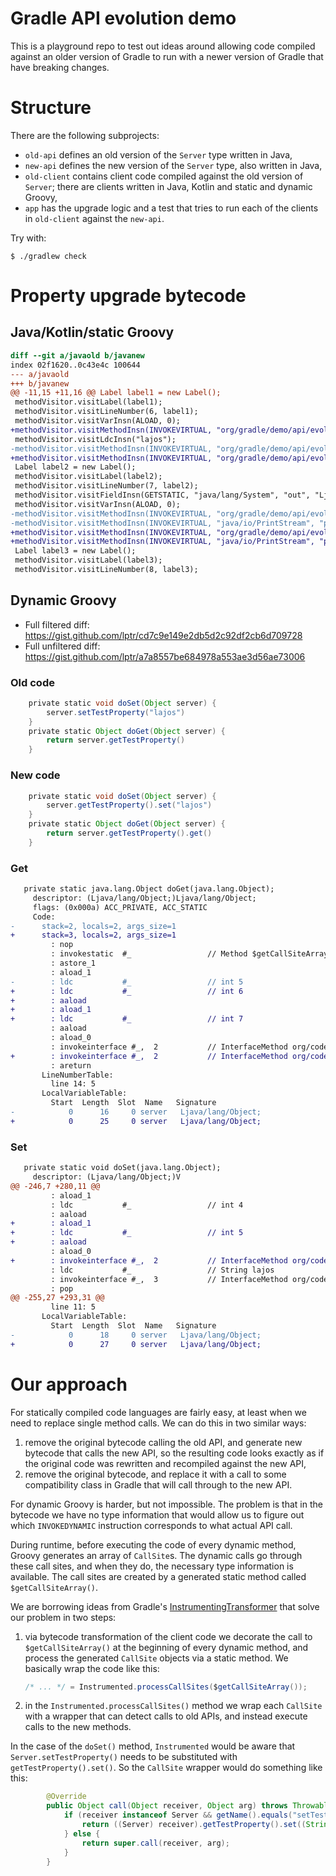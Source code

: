 # Gradle API evolution demo

This is a playground repo to test out ideas around allowing code compiled against an older version of Gradle to run with a newer version of Gradle that have breaking changes.

# Structure

There are the following subprojects:

- `old-api` defines an old version of the `Server` type written in Java,
- `new-api` defines the new version of the `Server` type, also written in Java,
- `old-client` contains client code compiled against the old version of `Server`; there are clients written in Java, Kotlin and static and dynamic Groovy,
- `app` has the upgrade logic and a test that tries to run each of the clients in `old-client` against the `new-api`.

Try with:

```shell
$ ./gradlew check
```

# Property upgrade bytecode

## Java/Kotlin/static Groovy

```diff
diff --git a/javaold b/javanew
index 02f1620..0c43e4c 100644
--- a/javaold
+++ b/javanew
@@ -11,15 +11,16 @@ Label label1 = new Label();
 methodVisitor.visitLabel(label1);
 methodVisitor.visitLineNumber(6, label1);
 methodVisitor.visitVarInsn(ALOAD, 0);
+methodVisitor.visitMethodInsn(INVOKEVIRTUAL, "org/gradle/demo/api/evolution/Server", "getName", "()Lorg/gradle/demo/api/evolution/Property;", false);
 methodVisitor.visitLdcInsn("lajos");
-methodVisitor.visitMethodInsn(INVOKEVIRTUAL, "org/gradle/demo/api/evolution/Server", "setName", "(Ljava/lang/String;)V", false);
+methodVisitor.visitMethodInsn(INVOKEVIRTUAL, "org/gradle/demo/api/evolution/Property", "set", "(Ljava/lang/Object;)V", false);
 Label label2 = new Label();
 methodVisitor.visitLabel(label2);
 methodVisitor.visitLineNumber(7, label2);
 methodVisitor.visitFieldInsn(GETSTATIC, "java/lang/System", "out", "Ljava/io/PrintStream;");
 methodVisitor.visitVarInsn(ALOAD, 0);
-methodVisitor.visitMethodInsn(INVOKEVIRTUAL, "org/gradle/demo/api/evolution/Server", "getName", "()Ljava/lang/String;", false);
-methodVisitor.visitMethodInsn(INVOKEVIRTUAL, "java/io/PrintStream", "println", "(Ljava/lang/String;)V", false);
+methodVisitor.visitMethodInsn(INVOKEVIRTUAL, "org/gradle/demo/api/evolution/Server", "getName", "()Lorg/gradle/demo/api/evolution/Property;", false);
+methodVisitor.visitMethodInsn(INVOKEVIRTUAL, "java/io/PrintStream", "println", "(Ljava/lang/Object;)V", false);
 Label label3 = new Label();
 methodVisitor.visitLabel(label3);
 methodVisitor.visitLineNumber(8, label3);
```

## Dynamic Groovy

* Full filtered diff: https://gist.github.com/lptr/cd7c9e149e2db5d2c92df2cb6d709728
* Full unfiltered diff: https://gist.github.com/lptr/a7a8557be684978a553ae3d56ae73006

### Old code

```groovy
    private static void doSet(Object server) {
        server.setTestProperty("lajos")
    }
    private static Object doGet(Object server) {
        return server.getTestProperty()
    }
```

### New code

```groovy
    private static void doSet(Object server) {
        server.getTestProperty().set("lajos")
    }
    private static Object doGet(Object server) {
        return server.getTestProperty().get()
    }
```

### Get

```diff
   private static java.lang.Object doGet(java.lang.Object);
     descriptor: (Ljava/lang/Object;)Ljava/lang/Object;
     flags: (0x000a) ACC_PRIVATE, ACC_STATIC
     Code:
-      stack=2, locals=2, args_size=1
+      stack=3, locals=2, args_size=1
         : nop
         : invokestatic  #_                 // Method $getCallSiteArray:()[Lorg/codehaus/groovy/runtime/callsite/CallSite;
         : astore_1
         : aload_1
-        : ldc           #_                 // int 5
+        : ldc           #_                 // int 6
+        : aaload
+        : aload_1
+        : ldc           #_                 // int 7
         : aaload
         : aload_0
         : invokeinterface #_,  2           // InterfaceMethod org/codehaus/groovy/runtime/callsite/CallSite.call:(Ljava/lang/Object;)Ljava/lang/Object;
+        : invokeinterface #_,  2           // InterfaceMethod org/codehaus/groovy/runtime/callsite/CallSite.call:(Ljava/lang/Object;)Ljava/lang/Object;
         : areturn
       LineNumberTable:
         line 14: 5
       LocalVariableTable:
         Start  Length  Slot  Name   Signature
-            0      16     0 server   Ljava/lang/Object;
+            0      25     0 server   Ljava/lang/Object;
```

### Set

```diff
   private static void doSet(java.lang.Object);
     descriptor: (Ljava/lang/Object;)V
@@ -246,7 +280,11 @@
         : aload_1
         : ldc           #_                 // int 4
         : aaload
+        : aload_1
+        : ldc           #_                 // int 5
+        : aaload
         : aload_0
+        : invokeinterface #_,  2           // InterfaceMethod org/codehaus/groovy/runtime/callsite/CallSite.call:(Ljava/lang/Object;)Ljava/lang/Object;
         : ldc           #_                 // String lajos
         : invokeinterface #_,  3           // InterfaceMethod org/codehaus/groovy/runtime/callsite/CallSite.call:(Ljava/lang/Object;Ljava/lang/Object;)Ljava/lang/Object;
         : pop
@@ -255,27 +293,31 @@
         line 11: 5
       LocalVariableTable:
         Start  Length  Slot  Name   Signature
-            0      18     0 server   Ljava/lang/Object;
+            0      27     0 server   Ljava/lang/Object;
```

# Our approach

For statically compiled code languages are fairly easy, at least when we need to replace single method calls. We can do this in two similar ways:

1. remove the original bytecode calling the old API, and generate new bytecode that calls the new API, so the resulting code looks exactly as if the original code was rewritten and recompiled against the new API,
2. remove the original bytecode, and replace it with a call to some compatibility class in Gradle that will call through to the new API.

For dynamic Groovy is harder, but not impossible. The problem is that in the bytecode we have no type information that would allow us to figure out which `INVOKEDYNAMIC` instruction corresponds to what actual API call.

During runtime, before executing the code of every dynamic method, Groovy generates an array of `CallSite`s. The dynamic calls go through these call sites, and when they do, the necessary type information is available. The call sites are created by a generated static method called `$getCallSiteArray()`.

We are borrowing ideas from Gradle's [InstrumentingTransformer](https://github.com/gradle/gradle/blob/fbec2c1faae67f06c725678b108a56e906a232bb/subprojects/core/src/main/java/org/gradle/internal/classpath/InstrumentingTransformer.java) that solve our problem in two steps:

1. via bytecode transformation of the client code we decorate the call to `$getCallSiteArray()` at the beginning of every dynamic method, and process the generated `CallSite` objects via a static method. We basically wrap the code like this:

    ```java
    /* ... */ = Instrumented.processCallSites($getCallSiteArray());
    ```

2. in the `Instrumented.processCallSites()` method we wrap each `CallSite` with a wrapper that can detect calls to old APIs, and instead execute calls to the new methods.

In the case of the `doSet()` method, `Instrumented` would be aware that `Server.setTestProperty()` needs to be substituted with `getTestProperty().set()`. So the `CallSite` wrapper would do something like this:

```java
        @Override
        public Object call(Object receiver, Object arg) throws Throwable {
            if (receiver instanceof Server && getName().equals("setTestProperty()")) {
                return ((Server) receiver).getTestProperty().set((String) arg);
            } else {
                return super.call(receiver, arg);
            }
        }
```
